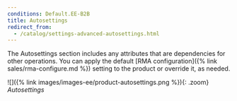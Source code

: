```yaml
---
conditions: Default.EE-B2B
title: Autosettings
redirect_from:
  - /catalog/settings-advanced-autosettings.html
---
```


The Autosettings section includes any attributes that are dependencies for other operations. You can apply the default [RMA configuration]({% link sales/rma-configure.md %}) setting to the product or override it, as needed.

![]({% link images/images-ee/product-autosettings.png %}){: .zoom}
_Autosettings_
